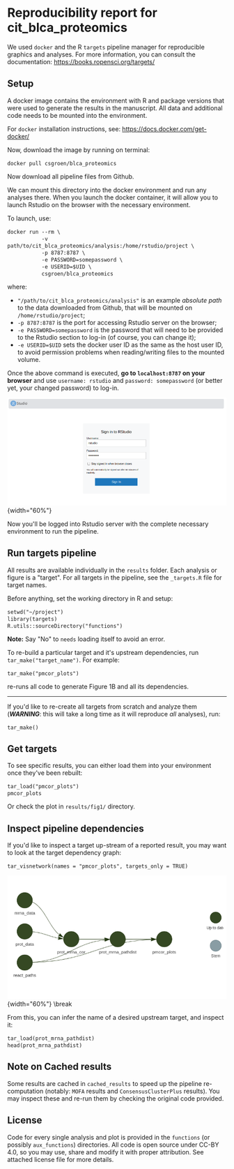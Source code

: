 # Reproducibility report for cit_blca_proteomics

We used `docker` and the R `targets` pipeline manager for reproducible graphics and analyses. For more information, you can consult the documentation: <https://books.ropensci.org/targets/>

## Setup

A docker image contains the environment with R and package versions that were used to generate the results in the manuscript. All data and additional code needs to be mounted into the environment.

For `docker` installation instructions, see: <https://docs.docker.com/get-docker/>

Now, download the image by running on terminal:

```
docker pull csgroen/blca_proteomics
```

Now download all pipeline files from Github. 

We can mount this directory into the docker environment and run any analyses there. When you launch the docker container, it will allow you to launch Rstudio on the browser with the necessary environment.

To launch, use:

```
docker run --rm \
           -v path/to/cit_blca_proteomics/analysis:/home/rstudio/project \
           -p 8787:8787 \
           -e PASSWORD=somepassword \
           -e USERID=$UID \
           csgroen/blca_proteomics
```

where:

+ `"/path/to/cit_blca_proteomics/analysis"` is an example *absolute path* to the data downloaded from Github, that will be mounted on `/home/rstudio/project`; 
+ `-p 8787:8787` is the port for accessing Rstudio server on the browser;
+ `-e PASSWORD=somepassword` is the password that will need to be provided to the Rstudio section to log-in (of course, you can change it);
+ `-e USERID=$UID` sets the docker user ID as the same as the host user ID, to avoid permission problems when reading/writing files to the mounted volume.

Once the above command is executed, **go to `localhost:8787` on your browser** and use `username: rstudio` and `password: somepassword` (or better yet, your changed password) to log-in.

![Rstudio login](docs/rstudio_login.png){width="60%"}

Now you'll be logged into Rstudio server with the complete necessary environment to run the pipeline.

## Run targets pipeline

All results are available individually in the `results` folder. Each analysis or figure is a "target". For all targets in the pipeline, see the `_targets.R` file for target names.

Before anything, set the working directory in R and setup:

```
setwd("~/project")
library(targets)
R.utils::sourceDirectory("functions")
```

**Note:** Say "No" to `needs` loading itself to avoid an error.

To re-build a particular target and it's upstream dependencies, run `tar_make("target_name")`. For example:

```{r eval=FALSE}
tar_make("pmcor_plots")
```

re-runs all code to generate Figure 1B and all its dependencies.

---

If you'd like to re-create all targets from scratch and analyze them (***WARNING***: this will take a long time as it will reproduce *all* analyses), run:

```
tar_make()
```

## Get targets

To see specific results, you can either load them into your environment once they've been rebuilt:

```
tar_load("pmcor_plots")
pmcor_plots
```

Or check the plot in `results/fig1/` directory.

## Inspect pipeline dependencies

If you'd like to inspect a target up-stream of a reported result, you may want to look at the target dependency graph:

```
tar_visnetwork(names = "pmcor_plots", targets_only = TRUE)
```

![tar_visnetwork output](docs/tar_visnetwork_pmcor.png){width="60%"}
\break

From this, you can infer the name of a desired upstream target, and inspect it:

```{r}
tar_load(prot_mrna_pathdist)
head(prot_mrna_pathdist)
```

## Note on Cached results

Some results are cached in `cached_results` to speed up the pipeline re-computation (notably: `MOFA` results and `ConsensusClusterPlus` results). You may inspect these and re-run them by checking the original code provided.

## License

Code for every single analysis and plot is provided in the `functions` (or possibly `aux_functions`) directories. All code is open source under CC-BY 4.0, so you may use, share and modify it with proper attribution. See attached license file for more details.
